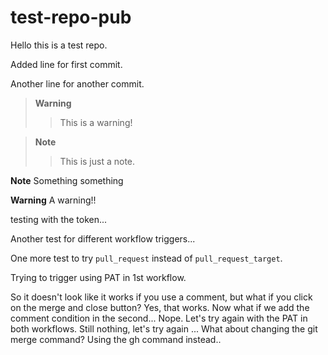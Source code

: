 # test-repo-pub

Hello this is a test repo.

Added line for first commit.

Another line for another commit.

> **Warning**
>> This is a warning!
> 

> **Note**
>> This is just a note.
> 

**Note**
Something something

**Warning**
A warning!!


testing with the token...

Another test for different workflow triggers...

One more test to try `pull_request` instead of `pull_request_target`.

Trying to trigger using PAT in 1st workflow.

So it doesn't look like it works if you use a comment, but what if you click on the merge and close button? Yes, that works. Now what if we add the comment condition in the second... Nope. Let's try again with the PAT in both workflows. Still nothing, let's try again
...
What about changing the git merge command?
Using the gh command instead..
